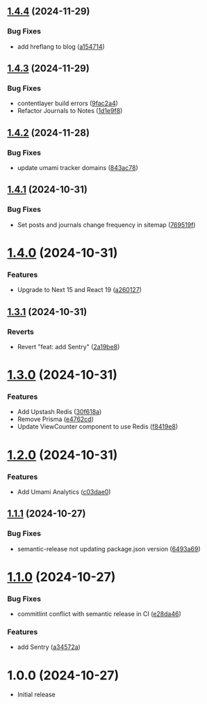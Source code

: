 ## [1.4.4](https://github.com/ruchernchong/portfolio/compare/v1.4.3...v1.4.4) (2024-11-29)

### Bug Fixes

- add hreflang to blog ([a154714](https://github.com/ruchernchong/portfolio/commit/a154714a233af432d7d2206e6b51ecb894231207))

## [1.4.3](https://github.com/ruchernchong/portfolio/compare/v1.4.2...v1.4.3) (2024-11-29)

### Bug Fixes

- contentlayer build errors ([9fac2a4](https://github.com/ruchernchong/portfolio/commit/9fac2a4294432d046eaef5d523e7a26f99fc18fc))
- Refactor Journals to Notes ([1d1e9f8](https://github.com/ruchernchong/portfolio/commit/1d1e9f82c934fcd2e375ef2dbe67c7866925d5bc))

## [1.4.2](https://github.com/ruchernchong/portfolio/compare/v1.4.1...v1.4.2) (2024-11-28)

### Bug Fixes

- update umami tracker domains ([843ac78](https://github.com/ruchernchong/portfolio/commit/843ac782cc9b84bfbe821d486ddf3996d4906f6e))

## [1.4.1](https://github.com/ruchernchong/portfolio/compare/v1.4.0...v1.4.1) (2024-10-31)

### Bug Fixes

- Set posts and journals change frequency in sitemap ([769519f](https://github.com/ruchernchong/portfolio/commit/769519f27cfaebaf6cc99886b7fef97466ae1ec4))

# [1.4.0](https://github.com/ruchernchong/portfolio/compare/v1.3.1...v1.4.0) (2024-10-31)

### Features

- Upgrade to Next 15 and React 19 ([a260127](https://github.com/ruchernchong/portfolio/commit/a2601270b25bac20376009aa693879b233822daf))

## [1.3.1](https://github.com/ruchernchong/portfolio/compare/v1.3.0...v1.3.1) (2024-10-31)

### Reverts

- Revert "feat: add Sentry" ([2a19be8](https://github.com/ruchernchong/portfolio/commit/2a19be81d6267b44c84ed76c7cecba9b3cac0757))

# [1.3.0](https://github.com/ruchernchong/portfolio/compare/v1.2.0...v1.3.0) (2024-10-31)

### Features

- Add Upstash Redis ([30f618a](https://github.com/ruchernchong/portfolio/commit/30f618ad5cbc2f71877f30852db6c38d09a0eb6a))
- Remove Prisma ([e4762cd](https://github.com/ruchernchong/portfolio/commit/e4762cdbb17e5e0279d4de0548a214eedbb3288e))
- Update ViewCounter component to use Redis ([f8419e8](https://github.com/ruchernchong/portfolio/commit/f8419e8586ea90f59ae13e4ef757f2ed19fd0721))

# [1.2.0](https://github.com/ruchernchong/portfolio/compare/v1.1.1...v1.2.0) (2024-10-31)

### Features

- Add Umami Analytics ([c03dae0](https://github.com/ruchernchong/portfolio/commit/c03dae089ac16d984b3f94aeef86786b948c25bc))

## [1.1.1](https://github.com/ruchernchong/portfolio/compare/v1.1.0...v1.1.1) (2024-10-27)

### Bug Fixes

- semantic-release not updating package.json version ([6493a69](https://github.com/ruchernchong/portfolio/commit/6493a69b79e3cee57c4dedb19c12937f877efa79))

# [1.1.0](https://github.com/ruchernchong/portfolio/compare/v1.0.0...v1.1.0) (2024-10-27)

### Bug Fixes

- commitlint conflict with semantic release in CI ([e28da46](https://github.com/ruchernchong/portfolio/commit/e28da46e35063104c22bf7f7de4d95975ef9ae98))

### Features

- add Sentry ([a34572a](https://github.com/ruchernchong/portfolio/commit/a34572ae590a873ff23968adbf59bfd09b9ae4a1))

# 1.0.0 (2024-10-27)

- Initial release
